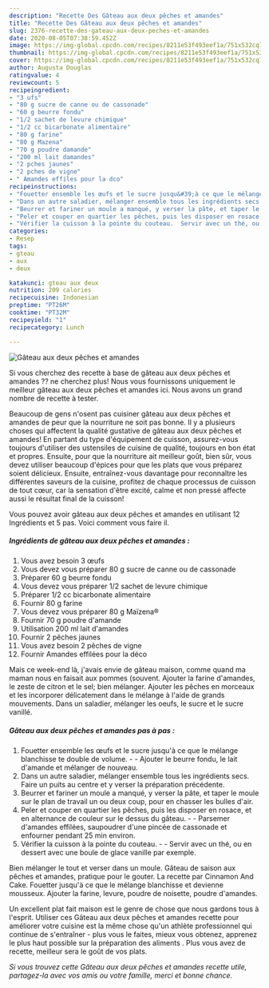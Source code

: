 ```yaml
---
description: "Recette Des Gâteau aux deux pêches et amandes"
title: "Recette Des Gâteau aux deux pêches et amandes"
slug: 2376-recette-des-gateau-aux-deux-peches-et-amandes
date: 2020-08-05T07:38:59.452Z
image: https://img-global.cpcdn.com/recipes/8211e53f493eef1a/751x532cq70/gateau-aux-deux-peches-et-amandes-photo-principale-de-la-recette.jpg
thumbnail: https://img-global.cpcdn.com/recipes/8211e53f493eef1a/751x532cq70/gateau-aux-deux-peches-et-amandes-photo-principale-de-la-recette.jpg
cover: https://img-global.cpcdn.com/recipes/8211e53f493eef1a/751x532cq70/gateau-aux-deux-peches-et-amandes-photo-principale-de-la-recette.jpg
author: Augusta Douglas
ratingvalue: 4
reviewcount: 5
recipeingredient:
- "3 ufs"
- "80 g sucre de canne ou de cassonade"
- "60 g beurre fondu"
- "1/2 sachet de levure chimique"
- "1/2 cc bicarbonate alimentaire"
- "80 g farine"
- "80 g Mazena"
- "70 g poudre damande"
- "200 ml lait damandes"
- "2 pches jaunes"
- "2 pches de vigne"
- " Amandes effiles pour la dco"
recipeinstructions:
- "Fouetter ensemble les œufs et le sucre jusqu&#39;à ce que le mélange blanchisse te double de volume.  Ajouter le beurre fondu, le lait d&#39;amande et mélanger de nouveau."
- "Dans un autre saladier, mélanger ensemble tous les ingrédients secs. Faire un puits au centre et y verser la préparation précédente."
- "Beurrer et fariner un moule a manqué, y verser la pâte, et taper le moule sur le plan de travail un ou deux coup, pour en chasser les bulles d&#39;air."
- "Peler et couper en quartier les pêches, puis les disposer en rosace, et en alternance de couleur sur le dessus du gâteau.  Parsemer d&#39;amandes effilées, saupoudrer d&#39;une pincée de cassonade et enfourner pendant 25 min environ."
- "Vérifier la cuisson à la pointe du couteau.  Servir avec un thé, ou en dessert avec une boule de glace vanille par exemple."
categories:
- Resep
tags:
- gteau
- aux
- deux

katakunci: gteau aux deux 
nutrition: 209 calories
recipecuisine: Indonesian
preptime: "PT26M"
cooktime: "PT32M"
recipeyield: "1"
recipecategory: Lunch

---
```



![Gâteau aux deux pêches et amandes](https://img-global.cpcdn.com/recipes/8211e53f493eef1a/751x532cq70/gateau-aux-deux-peches-et-amandes-photo-principale-de-la-recette.jpg)

Si vous cherchez des recette à base de gâteau aux deux pêches et amandes ?? ne cherchez plus! Nous vous fournissons uniquement le meilleur gâteau aux deux pêches et amandes ici. Nous avons un grand nombre de recette à tester.

Beaucoup de gens n'osent pas cuisiner gâteau aux deux pêches et amandes de peur que la nourriture ne soit pas bonne. Il y a plusieurs choses qui affectent la qualité gustative de gâteau aux deux pêches et amandes! En partant du type d'équipement de cuisson, assurez-vous toujours d'utiliser des ustensiles de cuisine de qualité, toujours en bon état et propres. Ensuite, pour que la nourriture ait meilleur goût, bien sûr, vous devez utiliser beaucoup d'épices pour que les plats que vous préparez soient délicieux. Ensuite, entraînez-vous davantage pour reconnaître les différentes saveurs de la cuisine, profitez de chaque processus de cuisson de tout cœur, car la sensation d'être excité, calme et non pressé affecte aussi le résultat final de la cuisson!

<!--inarticleads1-->

Vous pouvez avoir gâteau aux deux pêches et amandes en utilisant 12 Ingrédients et 5 pas. Voici comment vous faire il.

##### Ingrédients de gâteau aux deux pêches et amandes :

1. Vous avez besoin 3 œufs
1. Vous devez vous préparer 80 g sucre de canne ou de cassonade
1. Préparer 60 g beurre fondu
1. Vous devez vous préparer 1/2 sachet de levure chimique
1. Préparer 1/2 cc bicarbonate alimentaire
1. Fournir 80 g farine
1. Vous devez vous préparer 80 g Maïzena®
1. Fournir 70 g poudre d&#39;amande
1. Utilisation 200 ml lait d&#39;amandes
1. Fournir 2 pêches jaunes
1. Vous avez besoin 2 pêches de vigne
1. Fournir  Amandes effilées pour la déco


Mais ce week-end là, j&#39;avais envie de gâteau maison, comme quand ma maman nous en faisait aux pommes (souvent. Ajouter la farine d&#39;amandes, le zeste de citron et le sel; bien mélanger. Ajouter les pêches en morceaux et les incorporer délicatement dans le mélange à l&#39;aide de grands mouvements. Dans un saladier, mélanger les oeufs, le sucre et le sucre vanillé. 

<!--inarticleads2-->

##### Gâteau aux deux pêches et amandes pas à pas :

1. Fouetter ensemble les œufs et le sucre jusqu&#39;à ce que le mélange blanchisse te double de volume. -  - Ajouter le beurre fondu, le lait d&#39;amande et mélanger de nouveau.
1. Dans un autre saladier, mélanger ensemble tous les ingrédients secs. Faire un puits au centre et y verser la préparation précédente.
1. Beurrer et fariner un moule a manqué, y verser la pâte, et taper le moule sur le plan de travail un ou deux coup, pour en chasser les bulles d&#39;air.
1. Peler et couper en quartier les pêches, puis les disposer en rosace, et en alternance de couleur sur le dessus du gâteau. -  - Parsemer d&#39;amandes effilées, saupoudrer d&#39;une pincée de cassonade et enfourner pendant 25 min environ.
1. Vérifier la cuisson à la pointe du couteau. -  - Servir avec un thé, ou en dessert avec une boule de glace vanille par exemple.


Bien mélanger le tout et verser dans un moule. Gâteau de saison aux pêches et amandes, pratique pour le gouter. La recette par Cinnamon And Cake. Fouetter jusqu&#39;à ce que le mélange blanchisse et devienne mousseux. Ajouter la farine, levure, poudre de noisette, poudre d&#39;amandes. 

<!--inarticleads1-->

<p>
Un excellent plat fait maison est le genre de chose que nous gardons tous à l'esprit. Utiliser ces Gâteau aux deux pêches et amandes recette pour améliorer votre cuisine est la même chose qu'un athlète professionnel qui continue de s'entraîner - plus vous le faites, mieux vous obtenez, apprenez le plus haut possible sur la préparation des aliments . Plus vous avez de recette, meilleur sera le goût de vos plats.
</p>

<p>
<i>Si vous trouvez cette Gâteau aux deux pêches et amandes recette utile, partagez-la avec vos amis ou votre famille, merci et bonne chance.</i>
</p>
